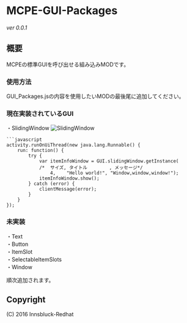 # MCPE-GUI-Packages
*ver 0.0.1*

## 概要
MCPEの標準GUIを呼び出せる組み込みMODです。

### 使用方法
GUI_Packages.jsの内容を使用したいMODの最後尾に追加してください。

### 現在実装されているGUI
・SlidingWindow
![SlidingWindow](https://github.com/Innsbluck-Redhat/MCPE-GUI-Packages/blob/master/Images/SlidingWindow.png)
    
    ```javascript
    activity.runOnUiThread(new java.lang.Runnable() {
        run: function() {
            try {
                var itemInfoWindow = GUI.slidingWindow.getInstance(
               	/*  サイズ, タイトル        , メッセージ*/
                	4,    "Hello world!", "Window,window,window!");
                itemInfoWindow.show();
            } catch (error) {
                clientMessage(error);
            }
        }
    });

### 未実装
・Text  
・Button  
・ItemSlot  
・SelectableItemSlots  
・Window

順次追加されます。

## Copyright
(C) 2016 Innsbluck-Redhat